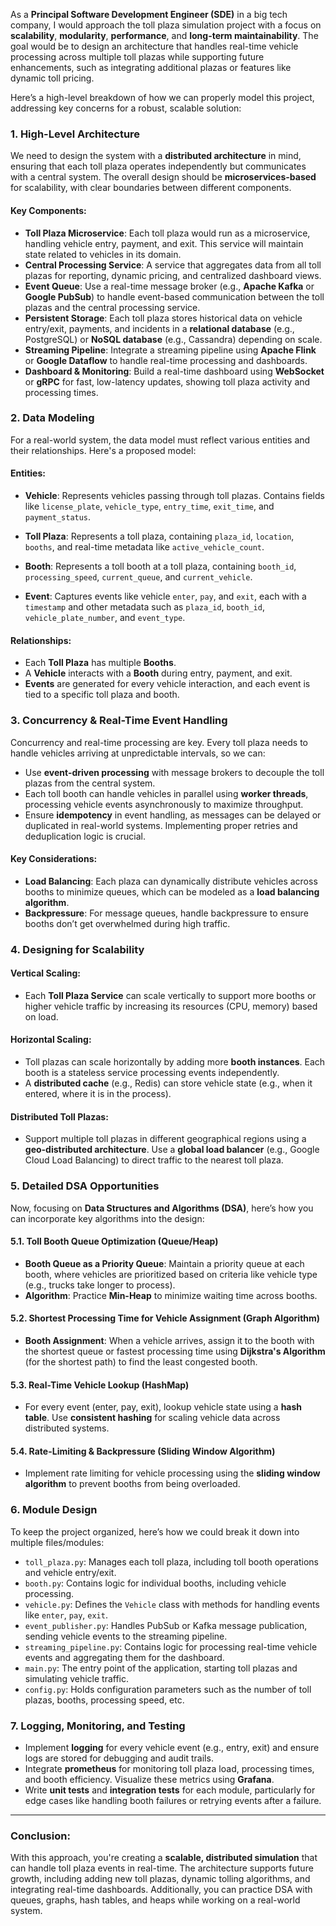 As a **Principal Software Development Engineer (SDE)** in a big tech company, I would approach the toll plaza simulation project with a focus on **scalability**, **modularity**, **performance**, and **long-term maintainability**. The goal would be to design an architecture that handles real-time vehicle processing across multiple toll plazas while supporting future enhancements, such as integrating additional plazas or features like dynamic toll pricing.

Here’s a high-level breakdown of how we can properly model this project, addressing key concerns for a robust, scalable solution:

### 1. **High-Level Architecture**
We need to design the system with a **distributed architecture** in mind, ensuring that each toll plaza operates independently but communicates with a central system. The overall design should be **microservices-based** for scalability, with clear boundaries between different components.

#### Key Components:
- **Toll Plaza Microservice**: Each toll plaza would run as a microservice, handling vehicle entry, payment, and exit. This service will maintain state related to vehicles in its domain.
- **Central Processing Service**: A service that aggregates data from all toll plazas for reporting, dynamic pricing, and centralized dashboard views.
- **Event Queue**: Use a real-time message broker (e.g., **Apache Kafka** or **Google PubSub**) to handle event-based communication between the toll plazas and the central processing service.
- **Persistent Storage**: Each toll plaza stores historical data on vehicle entry/exit, payments, and incidents in a **relational database** (e.g., PostgreSQL) or **NoSQL database** (e.g., Cassandra) depending on scale.
- **Streaming Pipeline**: Integrate a streaming pipeline using **Apache Flink** or **Google Dataflow** to handle real-time processing and dashboards.
- **Dashboard & Monitoring**: Build a real-time dashboard using **WebSocket** or **gRPC** for fast, low-latency updates, showing toll plaza activity and processing times.

### 2. **Data Modeling**
For a real-world system, the data model must reflect various entities and their relationships. Here's a proposed model:

#### Entities:
- **Vehicle**: Represents vehicles passing through toll plazas. Contains fields like `license_plate`, `vehicle_type`, `entry_time`, `exit_time`, and `payment_status`.
  
- **Toll Plaza**: Represents a toll plaza, containing `plaza_id`, `location`, `booths`, and real-time metadata like `active_vehicle_count`.
  
- **Booth**: Represents a toll booth at a toll plaza, containing `booth_id`, `processing_speed`, `current_queue`, and `current_vehicle`.

- **Event**: Captures events like vehicle `enter`, `pay`, and `exit`, each with a `timestamp` and other metadata such as `plaza_id`, `booth_id`, `vehicle_plate_number`, and `event_type`.

#### Relationships:
- Each **Toll Plaza** has multiple **Booths**.
- A **Vehicle** interacts with a **Booth** during entry, payment, and exit.
- **Events** are generated for every vehicle interaction, and each event is tied to a specific toll plaza and booth.

### 3. **Concurrency & Real-Time Event Handling**
Concurrency and real-time processing are key. Every toll plaza needs to handle vehicles arriving at unpredictable intervals, so we can:
- Use **event-driven processing** with message brokers to decouple the toll plazas from the central system.
- Each toll booth can handle vehicles in parallel using **worker threads**, processing vehicle events asynchronously to maximize throughput.
- Ensure **idempotency** in event handling, as messages can be delayed or duplicated in real-world systems. Implementing proper retries and deduplication logic is crucial.
  
#### Key Considerations:
- **Load Balancing**: Each plaza can dynamically distribute vehicles across booths to minimize queues, which can be modeled as a **load balancing algorithm**.
- **Backpressure**: For message queues, handle backpressure to ensure booths don’t get overwhelmed during high traffic.

### 4. **Designing for Scalability**
#### Vertical Scaling:
- Each **Toll Plaza Service** can scale vertically to support more booths or higher vehicle traffic by increasing its resources (CPU, memory) based on load.
  
#### Horizontal Scaling:
- Toll plazas can scale horizontally by adding more **booth instances**. Each booth is a stateless service processing events independently.
- A **distributed cache** (e.g., Redis) can store vehicle state (e.g., when it entered, where it is in the process).

#### Distributed Toll Plazas:
- Support multiple toll plazas in different geographical regions using a **geo-distributed architecture**. Use a **global load balancer** (e.g., Google Cloud Load Balancing) to direct traffic to the nearest toll plaza.

### 5. **Detailed DSA Opportunities**
Now, focusing on **Data Structures and Algorithms (DSA)**, here’s how you can incorporate key algorithms into the design:

#### 5.1. Toll Booth Queue Optimization (Queue/Heap)
- **Booth Queue as a Priority Queue**: Maintain a priority queue at each booth, where vehicles are prioritized based on criteria like vehicle type (e.g., trucks take longer to process).
- **Algorithm**: Practice **Min-Heap** to minimize waiting time across booths.

#### 5.2. Shortest Processing Time for Vehicle Assignment (Graph Algorithm)
- **Booth Assignment**: When a vehicle arrives, assign it to the booth with the shortest queue or fastest processing time using **Dijkstra's Algorithm** (for the shortest path) to find the least congested booth.
  
#### 5.3. Real-Time Vehicle Lookup (HashMap)
- For every event (enter, pay, exit), lookup vehicle state using a **hash table**. Use **consistent hashing** for scaling vehicle data across distributed systems.

#### 5.4. Rate-Limiting & Backpressure (Sliding Window Algorithm)
- Implement rate limiting for vehicle processing using the **sliding window algorithm** to prevent booths from being overloaded.

### 6. **Module Design**
To keep the project organized, here’s how we could break it down into multiple files/modules:

- `toll_plaza.py`: Manages each toll plaza, including toll booth operations and vehicle entry/exit.
- `booth.py`: Contains logic for individual booths, including vehicle processing.
- `vehicle.py`: Defines the `Vehicle` class with methods for handling events like `enter`, `pay`, `exit`.
- `event_publisher.py`: Handles PubSub or Kafka message publication, sending vehicle events to the streaming pipeline.
- `streaming_pipeline.py`: Contains logic for processing real-time vehicle events and aggregating them for the dashboard.
- `main.py`: The entry point of the application, starting toll plazas and simulating vehicle traffic.
- `config.py`: Holds configuration parameters such as the number of toll plazas, booths, processing speed, etc.

### 7. **Logging, Monitoring, and Testing**
- Implement **logging** for every vehicle event (e.g., entry, exit) and ensure logs are stored for debugging and audit trails.
- Integrate **prometheus** for monitoring toll plaza load, processing times, and booth efficiency. Visualize these metrics using **Grafana**.
- Write **unit tests** and **integration tests** for each module, particularly for edge cases like handling booth failures or retrying events after a failure.

---

### Conclusion:
With this approach, you're creating a **scalable, distributed simulation** that can handle toll plaza events in real-time. The architecture supports future growth, including adding new toll plazas, dynamic tolling algorithms, and integrating real-time dashboards. Additionally, you can practice DSA with queues, graphs, hash tables, and heaps while working on a real-world system.